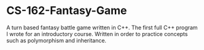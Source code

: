 CS-162-Fantasy-Game
===================

A turn based fantasy battle game written in C++. The first full C++ program I wrote for an introductory course. Written in order to practice concepts such as polymorphism and inheritance.

